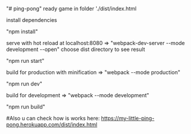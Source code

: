 "# ping-pong" 
ready game in folder './dist/index.html


install dependencies

"npm install"



serve with hot reload at localhost:8080  =>  "webpack-dev-server --mode development --open"   choose dist directory to see result

"npm run start"



build for production with minification  =>  "webpack --mode production"

"npm run dev"



build for development  =>  "webpack --mode development"

"npm run build"


#Also u can check how is works here:
https://my-little-ping-pong.herokuapp.com/dist/index.html